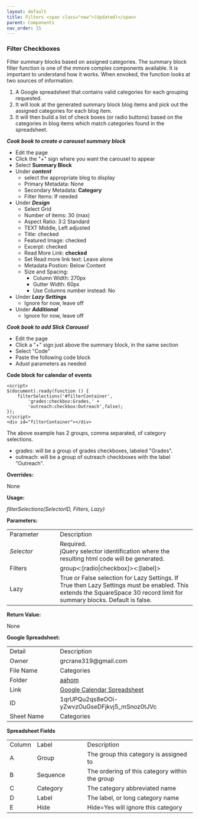 ```yaml
---
layout: default
title: Filters <span class="new">(Updated)</span>
parent: Components
nav_order: 15
---
```


### Filter Checkboxes

Filter summary blocks based on assigned categories.  The summary block filter function is one of the mmore complex components available.  It is important to understand how it works.  When envoked, the function looks at two sources of information. 

1. A Google spreadsheet that contains valid categories for each grouping requested.  
2. It will look at the generated summary block blog items and pick out the assigned categories for each blog item.  
3. It will then build a list of check boxes (or radio buttons) based on the categories in blog items which match categories found in the spreadsheet.    

***Cook book to create a carousel summary block***
- Edit the page
- Click the "+" sign where you want the carousel to appear
- Select **Summary Block**
- Under ***content*** 
	- select the appropriate blog to display
	- Primary Metadata: None
	- Secondary Metadata: **Category**
	- Filter Items: If needed
- Under ***Design*** 
	- Select Grid
	- Number of items: 30 (max)
	- Aspect Ratio: 3:2 Standard
	- TEXT Middle, Left adjusted
	- Title: checked
	- Featured Image: checked
	- Excerpt: checked
	- Read More Link: **checked**
	- Set Read more link text: Leave alone
	- Metadata Postion: Below Content
	- Size and Spacing: 
		- Column Width: 270px
		- Gutter Width: 60px
		- Use Columns number instead: No
- Under ***Lazy Settings***
	- Ignore for now, leave off
- Under ***Additional***
	- Ignore for now, leave off

***Cook book to add Slick Carousel***
- Edit the page
- Click a "+" sign just above the summary block, in the same section 
- Select "Code"
- Paste the following code block
- Adust parameters as needed

**Code block for calendar of events**
```
<script>
$(document).ready(function () {
    filterSelections('#filterContainer',
        'grades:checkbox:Grades,' +
        'outreach:checkbox:Outreach',false); 
});
</script>
<div id="filterContainer"></div>
``` 
The above example has 2 groups, comma separated, of category selections.

- grades: will be a group of grades checkboxes, labeled "Grades".  
- outreach: will be a group of outreach checkboxes with the label "Outreach". 

**Overrides:**

None

**Usage:**

*filterSelections(SelectorID, Filters, Lazy)*

**Parameters:**

<table class="ws-table-all notranslate"> 
  <tbody>
    <tr class="tableTop">
     <td style="width:120px">Parameter</td>
     <td>Description</td>
    </tr>
    <tr>
      <td><em>Selector</em></td>
      <td>Required.<br>jQuery selector identification where the resulting html code will be generated.</td>
    </tr>
    <tr>
      <td>Filters</td>
      <td>group<:[radio|checkbox]><:[label]>
      </td>
    </tr>
    <tr>
      <td>Lazy</td>
      <td>True or False selection for Lazy Settings.  If True then Lazy Settings must be enabled.  This extends the SquareSpace 30 record limit for summary blocks.  Default is false.
      </td>
    </tr>
  </tbody>
</table>

**Return Value:**

None

**Google Spreadsheet:**

<table class="ws-table-all notranslate"> 
  <tbody>
    <tr class="tableTop">
     <td style="width:120px">Detail</td>
     <td>Description</td>
    </tr>
    <tr>
      <td>Owner</td>
      <td>grcrane319@gmail.com</td>
    </tr>
    <tr>
      <td>File Name</td>
      <td>Categories</td>
    </tr>
    <tr>
      <td>Folder</td>
      <td><a href="https://drive.google.com/drive/folders/1qUS2VmnnptahqFDF0worIZhms3OS0TNr" target="_blank">aahom</a></td>
    </tr>
    <tr>
      <td>Link</td>
      <td><a href="https://docs.google.com/spreadsheets/d/1qrUPQu2qs8eOOi-yZwvzOuGseDFjkvj5_mSnoz0tJVc/edit#gid=0" target="_blank">Google Calendar Spreadsheet</a></td>
    </tr>
    <tr>
      <td>ID</td>
      <td>1qrUPQu2qs8eOOi-yZwvzOuGseDFjkvj5_mSnoz0tJVc</td>
    </tr>
    <tr>
      <td>Sheet Name</td>
      <td>Categories</td>
    </tr>
  </tbody>
</table>

**Spreadsheet Fields**

<table class="ws-table-all notranslate"> 
  <tbody>
    <tr class="tableTop">
    <td style="width:20px">Column</td>
    <td style="width:120px">Label</td>
    <td>Description</td>
    </tr>
    <tr>
    <td>A</td>
    <td>Group</td>
    <td>The group this category is assigned to</td>
  </tr>
  <tr>
    <td>B</td>
    <td>Sequence</td>
    <td>The ordering of this category within the group</td>
  </tr>
  <tr>
    <td>C</td>
    <td>Category</td>
    <td>The category abbreviated name</td>
  </tr>
  <tr>
    <td>D</td>
    <td>Label</td>
    <td>The label, or long category name</td>
    </tr>
    <tr>
    <td>E</td>
    <td>Hide</td>
    <td>Hide=Yes will ignore this category</td>
    </tr>
  </tbody>
</table>

